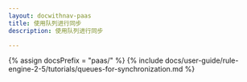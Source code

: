 ```yaml
---
layout: docwithnav-paas
title: 使用队列进行同步
description: 使用队列进行同步

---
```


{% assign docsPrefix = "paas/" %}
{% include docs/user-guide/rule-engine-2-5/tutorials/queues-for-synchronization.md %}